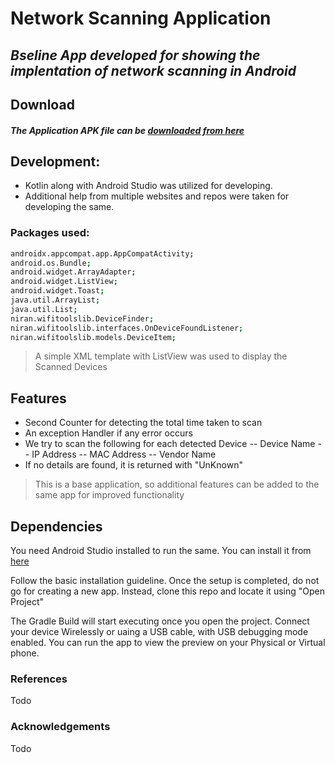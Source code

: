 # Network Scanning Application
## _Bseline App developed for showing the implentation of network scanning in Android_

## Download
##### The Application APK file can be [downloaded from here](https://github.com/felirox/Android-Network-Scanner/releases/tag/v1.0)

## Development:

- Kotlin along with Android Studio was utilized for developing. 
- Additional help from multiple websites and repos were taken for developing the same.
### Packages used:

```sh
androidx.appcompat.app.AppCompatActivity;
android.os.Bundle;
android.widget.ArrayAdapter;
android.widget.ListView;
android.widget.Toast;
java.util.ArrayList;
java.util.List;
niran.wifitoolslib.DeviceFinder;
niran.wifitoolslib.interfaces.OnDeviceFoundListener;
niran.wifitoolslib.models.DeviceItem;
```
> A simple XML template with ListView was used to display the Scanned Devices
## Features

- Second Counter for detecting the total time taken to scan
- An exception Handler if any error occurs
- We try to scan the following for each detected Device
-- Device Name
-- IP Address
-- MAC Address
-- Vendor Name
- If no details are found, it is returned with "UnKnown"

> This is a base application, so additional features can be added to the same app for improved functionality

## Dependencies

You need Android Studio installed to run the same. You can install it from [here](https://developer.android.com/studio)

Follow the basic installation guideline. 
Once the setup is completed, do not go for creating a new app. Instead, clone this repo and locate it using "Open Project"

The Gradle Build will start executing once you open the project. 
Connect your device Wirelessly or uaing a USB cable, with USB debugging mode enabled. 
You can run the app to view the preview on your Physical or Virtual phone.

### References
Todo

### Acknowledgements
Todo
